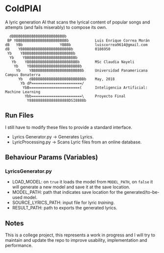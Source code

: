 # ColdPlAI
A lyric generation AI that scans the lyrical content of popular songs and attempts (and fails miserably) to compose its own.

      dBBBBBBBBBBBBBBBBBBBBBBBBb             
     BP YBBBBBBBBBBBBBBBBBBBBBBBb            Luis Enrique Correa Morán
    dB   YBb                 YBBBb           luiscorrea9614@gmail.com
    dB    YBBBBBBBBBBBBBBBBBBBBBBBb          0186950
     Yb    YBBBBBBBBBBBBBBBBBBBBBBBb 
      Yb    YBBBBBBBBBBBBBBBBBBBBBBBb        
       Yb    YBBBBBBBBBBBBBBBBBBBBBBBb       MSc Claudia Nayeli
        Yb    YBBBBBBBBBBBBBBBBBBBBBBBb      
         Yb    YBBBBBBBBBBBBBBBBBBBBBBBb     Universidad Panamericana Campus Bonaterra
          Yb   dBBBBBBBBBBBBBBBBBBBBBBBBb    May, 2018
           Yb dP=======================/
            YbB=======================(      Inteligencia Artificial: Machine Learning
             Ybb=======================\     Proyecto Final
              Y888888888888888888DSI8888b

## Run Files
I still have to modify these files to provide a standard interface.
- Lyrics Generator.py	-> Generates Lyrics.
- LyricProcessing.py	-> Scans Lyric files from an online database.

## Behaviour Params (Variables)
### LyricsGenerator.py
* LOAD_MODEL: on `true` it loads the model from `MODEL_PATH`, on `false` it will generate a new model and save it at the save location.
* MODEL_PATH: path that indicates save location for the generated/to-be-used model.
* SOURCE_LYRICS_PATH: input file for lyric *training*.
* RESULT_PATH: path to exports the generated lyrics.

## Notes
This is a college project, this represents a work in progress and I will try to maintain and update the repo to improve usability, implementation and performance.
